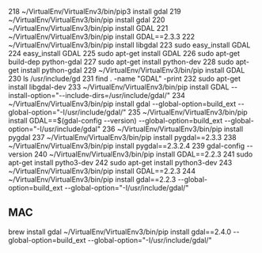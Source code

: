   218  ~/VirtualEnv/VirtualEnv3/bin/pip3 install gdal
  219  ~/VirtualEnv/VirtualEnv3/bin/pip install gdal
  220  ~/VirtualEnv/VirtualEnv3/bin/pip install GDAL
  221  ~/VirtualEnv/VirtualEnv3/bin/pip install GDAL==2.3.3
  222  ~/VirtualEnv/VirtualEnv3/bin/pip install libgdal
  223  sudo easy_install GDAL
  224  easy_install GDAL
  225  sudo apt-get install GDAL
  226  sudo apt-get build-dep python-gdal
  227  sudo apt-get install python-dev
  228  sudo apt-get install python-gdal
  229  ~/VirtualEnv/VirtualEnv3/bin/pip install GDAL
  230  ls /usr/include/gd
  231  find . -name "GDAL" -print
  232  sudo apt-get install libgdal-dev
  233  ~/VirtualEnv/VirtualEnv3/bin/pip install GDAL --install-option="--include-dirs=/usr/include/gdal/"
  234  ~/VirtualEnv/VirtualEnv3/bin/pip install gdal --global-option=build_ext --global-option="-I/usr/include/gdal/"
  235  ~/VirtualEnv/VirtualEnv3/bin/pip install GDAL==$(gdal-config --version) --global-option=build_ext --global-option="-I/usr/include/gdal"
  236  ~/VirtualEnv/VirtualEnv3/bin/pip install pygdal
  237  ~/VirtualEnv/VirtualEnv3/bin/pip install pygdal==2.3.3
  238  ~/VirtualEnv/VirtualEnv3/bin/pip install pygdal==2.3.2.4
  239  gdal-config --version
  240  ~/VirtualEnv/VirtualEnv3/bin/pip install GDAL==2.2.3
  241  sudo apt-get install pytho3-dev
  242  sudo apt-get install python3-dev
  243  ~/VirtualEnv/VirtualEnv3/bin/pip install GDAL==2.2.3
  244  ~/VirtualEnv/VirtualEnv3/bin/pip install gdal==2.2.3 --global-option=build_ext --global-option="-I/usr/include/gdal/"

## MAC
brew install gdal
~/VirtualEnv/VirtualEnv3/bin/pip install gdal==2.4.0 --global-option=build_ext --global-option="-I/usr/include/gdal/"
